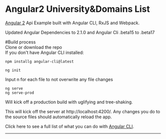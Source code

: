 # Angular2 University&Domains List		
[Angular 2](https://github.com/angular/angular) Api Example built with Angular CLI, RxJS and Webpack.		

Updated Angular Dependencies to 2.1.0 and Angular Cli .beta15 to .beta17 
		

#Build process		
Clone or download the repo		
If you don't have Angular CLI installed: 		
		
    npm installg angular-cli@latest		
		
    ng init		
		
Input n for each file to not overwrite any file changes		
		
    ng serve		
    ng serve-prod 		
		
Will kick off a production build with uglifying and tree-shaking.		
		
This will kick off the server at http://localhost:4200/. Any changes you do to the source files should automatically reload the app.		
		
Click here to see a full list of what you can do with [Angular CLI](https://cli.angular.io/).		
		
		
		
----------		
		
	